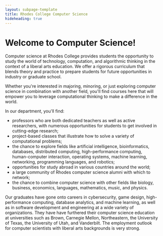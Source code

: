 ```yaml
---
layout: subpage-template
title: Rhodes College Computer Science
hideheading: true
---
```

# Welcome to Computer Science!

Computer science at Rhodes College provides students the opportunity to study the world of technology, computation, and algorithmic thinking in the context of a liberal arts education.  We offer a rigorous curriculum that blends theory and practice to prepare students for future opportunities in industry or graduate school.  

Whether you're interested in majoring, minoring, or just exploring computer science in combination with another field, you'll find courses here that will empower you to leverage computational thinking to make a difference in the world. 

In our department, you'll find:

- professors who are both dedicated teachers as well as active researchers, with numerous opportunities for students to get involved in cutting-edge research;
- project-based classes that illustrate how to solve a variety of computational problems;
- the chance to explore fields like artificial intelligence, bioinformatics, databases, distributed computing, high-performance computing, human-computer interaction, operating systems, machine learning, networking, programming languages, and robotics;
- opportunities for study abroad in various countries around the world;
- a large community of Rhodes computer science alumni with which to network;
- the chance to combine computer science with other fields like biology, business, economics, languages, mathematics, music, and physics.

Our graduates have gone onto careers in cybersecurity, game design, high-performance computing, database analytics, and machine learning, as well as in software development and engineering at a wide variety of organizations.  They have have furthered their computer science education at universities such as Brown, Carnegie Mellon, Northeastern, the University of Texas, the University of Utah, and Vanderbilt.  The employment outlook for computer scientists with liberal arts backgrounds is very strong.

